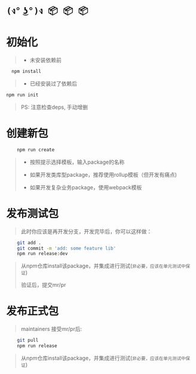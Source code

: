 # `(ง° ͜ʖ°)ง 📦 📦 📦`

# 初始化
> * 未安装依赖前
```bash
  npm install
```
> * 已经安装过了依赖后
```bash
npm run init
```
> PS: 注意检查deps, 手动增删

# 创建新包
```bash
    npm run create
```
> * 按照提示选择模板，输入package的名称
>
> * 如果开发类库型package，推荐使用rollup模板（但开发有痛点)
>
> * 如果开发复杂业务package，使用webpack模板


# 发布测试包

> 此时你应该是再开发分支，开发完毕后，你可以这样做：
```bash
    git add .
    git commit -m 'add: some feature lib' 
    npm run release:dev
```
> 从npm仓库install该package，并集成进行测试(`非必要，应该在单元测试中保证`)
>
> 验证后，提交mr/pr

# 发布正式包

> maintainers 接受mr/pr后:

```bash
    git pull
    npm run release
```
> 从npm仓库install该package，并集成进行测试(`非必要，应该在单元测试中保证`)

